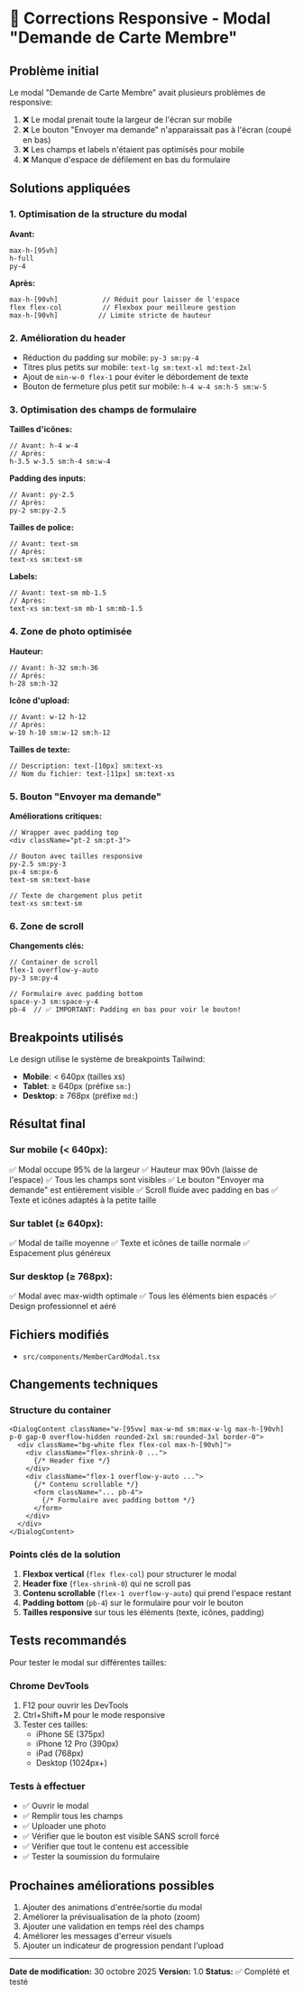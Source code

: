 # 📱 Corrections Responsive - Modal "Demande de Carte Membre"

## Problème initial

Le modal "Demande de Carte Membre" avait plusieurs problèmes de responsive:

1. ❌ Le modal prenait toute la largeur de l'écran sur mobile
2. ❌ Le bouton "Envoyer ma demande" n'apparaissait pas à l'écran (coupé en bas)
3. ❌ Les champs et labels n'étaient pas optimisés pour mobile
4. ❌ Manque d'espace de défilement en bas du formulaire

## Solutions appliquées

### 1. Optimisation de la structure du modal

**Avant:**
```tsx
max-h-[95vh]
h-full
py-4
```

**Après:**
```tsx
max-h-[90vh]           // Réduit pour laisser de l'espace
flex flex-col          // Flexbox pour meilleure gestion
max-h-[90vh]          // Limite stricte de hauteur
```

### 2. Amélioration du header

- Réduction du padding sur mobile: `py-3 sm:py-4`
- Titres plus petits sur mobile: `text-lg sm:text-xl md:text-2xl`
- Ajout de `min-w-0 flex-1` pour éviter le débordement de texte
- Bouton de fermeture plus petit sur mobile: `h-4 w-4 sm:h-5 sm:w-5`

### 3. Optimisation des champs de formulaire

**Tailles d'icônes:**
```tsx
// Avant: h-4 w-4
// Après:
h-3.5 w-3.5 sm:h-4 sm:w-4
```

**Padding des inputs:**
```tsx
// Avant: py-2.5
// Après:
py-2 sm:py-2.5
```

**Tailles de police:**
```tsx
// Avant: text-sm
// Après:
text-xs sm:text-sm
```

**Labels:**
```tsx
// Avant: text-sm mb-1.5
// Après:
text-xs sm:text-sm mb-1 sm:mb-1.5
```

### 4. Zone de photo optimisée

**Hauteur:**
```tsx
// Avant: h-32 sm:h-36
// Après:
h-28 sm:h-32
```

**Icône d'upload:**
```tsx
// Avant: w-12 h-12
// Après:
w-10 h-10 sm:w-12 sm:h-12
```

**Tailles de texte:**
```tsx
// Description: text-[10px] sm:text-xs
// Nom du fichier: text-[11px] sm:text-xs
```

### 5. Bouton "Envoyer ma demande"

**Améliorations critiques:**
```tsx
// Wrapper avec padding top
<div className="pt-2 sm:pt-3">

// Bouton avec tailles responsive
py-2.5 sm:py-3
px-4 sm:px-6
text-sm sm:text-base

// Texte de chargement plus petit
text-xs sm:text-sm
```

### 6. Zone de scroll

**Changements clés:**
```tsx
// Container de scroll
flex-1 overflow-y-auto
py-3 sm:py-4

// Formulaire avec padding bottom
space-y-3 sm:space-y-4
pb-4  // ✅ IMPORTANT: Padding en bas pour voir le bouton!
```

## Breakpoints utilisés

Le design utilise le système de breakpoints Tailwind:

- **Mobile**: < 640px (tailles xs)
- **Tablet**: ≥ 640px (préfixe `sm:`)
- **Desktop**: ≥ 768px (préfixe `md:`)

## Résultat final

### Sur mobile (< 640px):
✅ Modal occupe 95% de la largeur
✅ Hauteur max 90vh (laisse de l'espace)
✅ Tous les champs sont visibles
✅ Le bouton "Envoyer ma demande" est entièrement visible
✅ Scroll fluide avec padding en bas
✅ Texte et icônes adaptés à la petite taille

### Sur tablet (≥ 640px):
✅ Modal de taille moyenne
✅ Texte et icônes de taille normale
✅ Espacement plus généreux

### Sur desktop (≥ 768px):
✅ Modal avec max-width optimale
✅ Tous les éléments bien espacés
✅ Design professionnel et aéré

## Fichiers modifiés

- `src/components/MemberCardModal.tsx`

## Changements techniques

### Structure du container
```tsx
<DialogContent className="w-[95vw] max-w-md sm:max-w-lg max-h-[90vh] p-0 gap-0 overflow-hidden rounded-2xl sm:rounded-3xl border-0">
  <div className="bg-white flex flex-col max-h-[90vh]">
    <div className="flex-shrink-0 ...">
      {/* Header fixe */}
    </div>
    <div className="flex-1 overflow-y-auto ...">
      {/* Contenu scrollable */}
      <form className="... pb-4">
        {/* Formulaire avec padding bottom */}
      </form>
    </div>
  </div>
</DialogContent>
```

### Points clés de la solution

1. **Flexbox vertical** (`flex flex-col`) pour structurer le modal
2. **Header fixe** (`flex-shrink-0`) qui ne scroll pas
3. **Contenu scrollable** (`flex-1 overflow-y-auto`) qui prend l'espace restant
4. **Padding bottom** (`pb-4`) sur le formulaire pour voir le bouton
5. **Tailles responsive** sur tous les éléments (texte, icônes, padding)

## Tests recommandés

Pour tester le modal sur différentes tailles:

### Chrome DevTools
1. F12 pour ouvrir les DevTools
2. Ctrl+Shift+M pour le mode responsive
3. Tester ces tailles:
   - iPhone SE (375px)
   - iPhone 12 Pro (390px)
   - iPad (768px)
   - Desktop (1024px+)

### Tests à effectuer
- ✅ Ouvrir le modal
- ✅ Remplir tous les champs
- ✅ Uploader une photo
- ✅ Vérifier que le bouton est visible SANS scroll forcé
- ✅ Vérifier que tout le contenu est accessible
- ✅ Tester la soumission du formulaire

## Prochaines améliorations possibles

1. Ajouter des animations d'entrée/sortie du modal
2. Améliorer la prévisualisation de la photo (zoom)
3. Ajouter une validation en temps réel des champs
4. Améliorer les messages d'erreur visuels
5. Ajouter un indicateur de progression pendant l'upload

---

**Date de modification:** 30 octobre 2025
**Version:** 1.0
**Status:** ✅ Complété et testé

